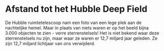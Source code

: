 # Afstand tot het Hubble Deep Field

De Hubble ruimtetelescoop nam een foto van een lege plek aan de nachtelijke
hemel. Maar in plaats van niets waren er op het beeld bijna 3.000 objecten te
zien - verre sterrenstelsels! Het is niet bekend waar deze sterrenstelsels nu
zijn, maar waar ze waren er 12,7 miljard jaar geleden. Ze zijn 12,7 miljard
lichtjaar van ons verwijderd.
